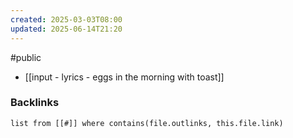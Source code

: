 ```yaml
---
created: 2025-03-03T08:00
updated: 2025-06-14T21:20
---
```

#public
- [[input - lyrics - eggs in the morning with toast]]

### Backlinks
```dataview 
list from [[#]] where contains(file.outlinks, this.file.link)
```

